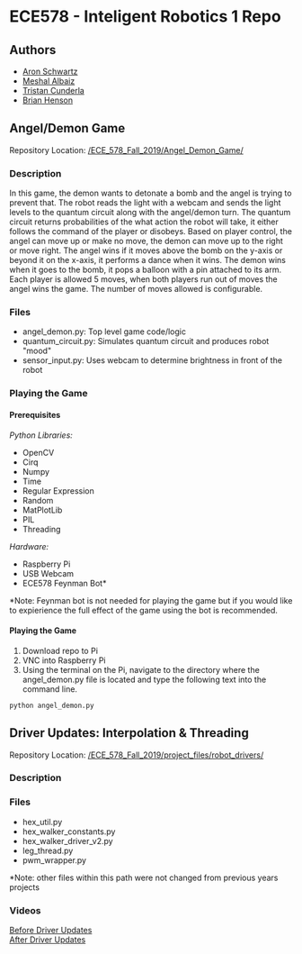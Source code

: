 # ECE578 - Inteligent Robotics 1 Repo   
## Authors    
* [Aron Schwartz](https://github.com/aronjschwartz)  
* [Meshal Albaiz](https://github.com/mish3albaiz)  
* [Tristan Cunderla](https://github.com/tristancunderla)    
* [Brian Henson](https://github.com/Nuthouse01)  
## Angel/Demon Game   
Repository Location: [/ECE_578_Fall_2019/Angel_Demon_Game/](https://github.com/aronjschwartz/ECE_578_Fall_2019/tree/master/Angel_Demon_Game)  
### Description  
In this game, the demon wants to detonate a bomb and the angel is trying to prevent that. The robot reads the light with a webcam and sends the light levels to the quantum circuit along with the angel/demon turn. The quantum circuit returns probabilities of the what action the robot will take, it either follows the command of the player or disobeys. Based on player control, the angel can move up or make no move, the demon can move up to the right or move right. The angel wins if it moves above the bomb on the y-axis or beyond it on the x-axis, it performs a dance when it wins. The demon wins when it goes to the bomb, it pops a balloon with a pin attached to its arm. Each player is allowed 5 moves, when both players run out of moves the angel wins the game. The number of moves allowed is configurable.
### Files  
* angel_demon.py: Top level game code/logic   
* quantum_circuit.py:  Simulates quantum circuit and produces robot "mood"  
* sensor_input.py: Uses webcam to determine brightness in front of the robot 
### Playing the Game  
#### Prerequisites  
*Python Libraries:*  
* OpenCV
* Cirq  
* Numpy  
* Time  
* Regular Expression  
* Random  
* MatPlotLib  
* PIL  
* Threading  

*Hardware:*  
* Raspberry Pi  
* USB Webcam  
* ECE578 Feynman Bot*  

*Note: Feynman bot is not needed for playing the game but if you would like to expierience the full effect of the game using the bot is recommended.  
#### Playing the Game
1. Download repo to Pi 
2. VNC into Raspberry Pi
3. Using the terminal on the Pi, navigate to the directory where the angel_demon.py file is located and type the following text into the command line.  
```
python angel_demon.py
```
## Driver Updates: Interpolation & Threading  
Repository Location: [/ECE_578_Fall_2019/project_files/robot_drivers/](https://github.com/aronjschwartz/ECE_578_Fall_2019/tree/master/project_files/robot_drivers) 
### Description  
### Files  
* hex_util.py   
* hex_walker_constants.py   
* hex_walker_driver_v2.py  
* leg_thread.py  
* pwm_wrapper.py  

*Note: other files within this path were not changed from previous years projects  
### Videos  
[Before Driver Updates](https://youtu.be/p2TAcD7aNjc)  
[After Driver Updates](https://youtu.be/fD-FDFSJfj8)    

